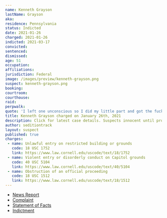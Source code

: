 ```yaml
---
name: Kenneth Grayson
lastName: Grayson
aka:
residence: Pennsylvania
status: Indicted
date: 2021-01-26
charged: 2021-01-26
indicted: 2021-03-17
convicted: 
sentenced: 
dismissed: 
age: 51
occupation:
affiliations:
jurisdiction: Federal
image: /images/preview/kenneth-grayson.png
suspect: kenneth-grayson.png
booking:
courtroom:
courthouse:
raid:
perpwalk:
quote: 'I left one unconscious so I did my little part and got the fuck out before I got arrested'
title: Kenneth Grayson charged on January 26th, 2021
description: Click for latest case details. Suspects innocent until proven guilty.
author: seditiontrack
layout: suspect
published: true
charges:
 - name: Unlawful entry on restricted building or grounds
   code: 18 USC 1752
   link: https://www.law.cornell.edu/uscode/text/18/1752
 - name: Violent entry or disorderly conduct on Capitol grounds
   code: 40 USC 5104
   link: https://www.law.cornell.edu/uscode/text/40/5104
 - name: Obstruction of an official proceeding
   code: 18 USC 1512
   link: https://www.law.cornell.edu/uscode/text/18/1512
---
```

- [News Report](https://www.post-gazette.com/news/crime-courts/2021/01/26/Bridgeville-kenneth-grayson-charged-connection-Capitol-riot-insurrection/stories/202101260151)
- [Complaint](https://www.justice.gov/opa/page/file/1360506/download)
- [Statement of Facts](https://www.justice.gov/opa/page/file/1360506/download)
- [Indictment](https://www.justice.gov/usao-dc/case-multi-defendant/file/1379271/download)
